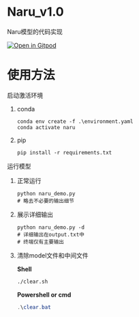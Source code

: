 # Naru_v1.0
Naru模型的代码实现

[![Open in Gitpod](https://gitpod.io/button/open-in-gitpod.svg)](https://gitpod.io/#https://github.com/AvalonLearn/naru)
# 使用方法
启动激活环境
1. conda
    ```shell
    conda env create -f .\environment.yaml
    conda activate naru
    ```
2. pip
    ```shell
    pip install -r requirements.txt
    ```
运行模型
1. 正常运行
    ```shell
    python naru_demo.py 
    # 略去不必要的输出细节
    ```
2. 展示详细输出
    ```shell
    python naru_demo.py -d
    # 详细输出在output.txt中
    # 终端仅有主要输出
    ```
3. 清除model文件和中间文件
    
    **Shell**
    ```bash
    ./clear.sh
    ```
    **Powershell or cmd**
    ```powershell
    .\clear.bat
    ```